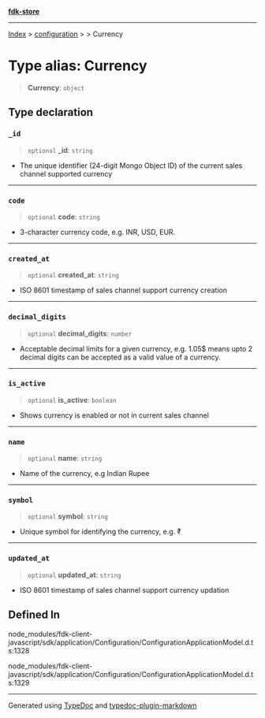 [**fdk-store**](../../../README.md)
***

[Index](../../../API.md) > [configuration](../../README.md) > [<internal>](../README.md) > Currency

# Type alias: Currency

> **Currency**: `object`

## Type declaration

### `_id`

> `optional` **\_id**: `string`

- The unique identifier (24-digit Mongo Object ID)
of the current sales channel supported currency

***

### `code`

> `optional` **code**: `string`

- 3-character currency code, e.g. INR, USD, EUR.

***

### `created_at`

> `optional` **created\_at**: `string`

- ISO 8601 timestamp of sales channel support
currency creation

***

### `decimal_digits`

> `optional` **decimal\_digits**: `number`

- Acceptable decimal limits for a given
currency, e.g. 1.05$ means upto 2 decimal digits can be accepted as a valid
value of a currency.

***

### `is_active`

> `optional` **is\_active**: `boolean`

- Shows currency is enabled or not in current
sales channel

***

### `name`

> `optional` **name**: `string`

- Name of the currency, e.g Indian Rupee

***

### `symbol`

> `optional` **symbol**: `string`

- Unique symbol for identifying the currency, e.g. ₹

***

### `updated_at`

> `optional` **updated\_at**: `string`

- ISO 8601 timestamp of sales channel support
currency updation

## Defined In

node\_modules/fdk-client-javascript/sdk/application/Configuration/ConfigurationApplicationModel.d.ts:1328

node\_modules/fdk-client-javascript/sdk/application/Configuration/ConfigurationApplicationModel.d.ts:1329

***
Generated using [TypeDoc](https://typedoc.org/) and [typedoc-plugin-markdown](https://www.npmjs.com/package/typedoc-plugin-markdown)
